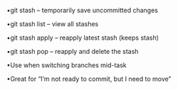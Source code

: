 •git stash – temporarily save uncommitted changes 

•git stash list – view all stashes 

•git stash apply – reapply latest stash (keeps stash) 

•git stash pop – reapply and delete the stash 

•Use when switching branches mid-task 

•Great for “I’m not ready to commit, but I need to move” 
